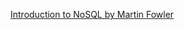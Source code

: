 [Introduction to NoSQL by Martin Fowler](https://www.youtube.com/watch?v=qI_g07C_Q5I&index=64&list=LLFL5wIp9aZeMS3hax_T_vsA)  
